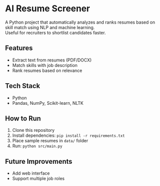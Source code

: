 # AI Resume Screener

A Python project that automatically analyzes and ranks resumes based on skill match using NLP and machine learning.  
Useful for recruiters to shortlist candidates faster.

## Features
- Extract text from resumes (PDF/DOCX)
- Match skills with job description
- Rank resumes based on relevance

## Tech Stack
- Python
- Pandas, NumPy, Scikit-learn, NLTK

## How to Run
1. Clone this repository
2. Install dependencies: `pip install -r requirements.txt`
3. Place sample resumes in `data/` folder
4. Run: `python src/main.py`

## Future Improvements
- Add web interface
- Support multiple job roles